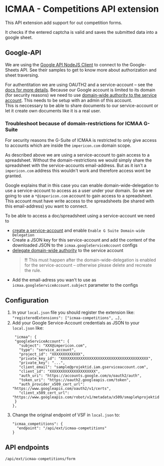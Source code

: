 # ICMAA - Competitions API extension

This API extension add support for out competition forms.

It checks if the entered captcha is valid and saves the submitted data into a google sheet.

## Google-API

We are using the [Google API NodeJS Client](https://github.com/googleapis/google-api-nodejs-client) to connect to the Google-Sheets API.
See their samples to get to know more about authorization and sheet traversing.

For authentitation we are using OAUTH2 and  a service-account – see the [docs for more details](https://cloud.google.com/iam/docs/service-accounts?hl=de). Because our Google account is limited to its domain (for security reasons) we need to use [domain-wide authority to the service account](https://developers.google.com/identity/protocols/OAuth2ServiceAccount#delegatingauthority). This needs to be setup with an admin of this account.  
This is neccessary to be able to share documents to our service-account or let it create own documents like it is a real user.

### Troubleshoot because of domain-restrictions for ICMAA G-Suite

For security reasons the G-Suite of ICMAA is restricted to only give access to accounts which are inside the `impericon.com` domain scope.

As described above we are using a service-account to gain access to a spreadsheet. Without the domain-restrictions we would simply share the spreadsheet with the service-accounts email-address. But as it isn't a `impericon.com` address this wouldn't work and therefore access wont be granted.

Google explains that in this case you can enable domain-wide-delegation to use a service-account to access as a user under your domain. So we are going to use a `*@impericon.com` account to gain access to a spreadsheet. This account must have write access to the spreadsheets (be shared with this email-address) you want to connect.

To be able to access a doc/spreadsheet using a service-account we need to
* [create a service-account](https://developers.google.com/identity/protocols/oauth2/service-account#creatinganaccount) and enable `Enable G Suite Domain-wide Delegation`
* Create a JSON key for this service-account and add the content of the downloaded JSON to the `icmaa.googleServiceAccount` configs
* [delegate domain-wide authority](https://developers.google.com/identity/protocols/oauth2/service-account#delegatingauthority)  to the service account
  > **!!** This must happen after the domain-wide-delegation is enabled for the service-account – otherwise please delete and recreate the rule.
* Add the email-adress you wan't to use as `icmaa.googleServiceAccount.subject` parameter to the configs

## Configuration

1. In your `local.json` file you should register the extension like:
   `"registeredExtensions": ["icmaa-competitions", …],`
2. Add your Google Service-Account credentials as JSON to your `local.json` like:
   ```
    "icmaa": {
    "googleServiceAccount": {
      "subject": "XXX@impericon.com",
      "type": "service_account",
      "project_id": "XXXXXXXXXXXXX",
      "private_key_id": "XXXXXXXXXXXXXXXXXXXXXXXXXXXXXXXXXXXXXXXX",
      "private_key": "...",
      "client_email": "sample@projektid.iam.gserviceaccount.com",
      "client_id": "XXXXXXXXXXXXXXXXXXXXX",
      "auth_uri": "https://accounts.google.com/o/oauth2/auth",
      "token_uri": "https://oauth2.googleapis.com/token",
      "auth_provider_x509_cert_url": "https://www.googleapis.com/oauth2/v1/certs",
      "client_x509_cert_url": "https://www.googleapis.com/robot/v1/metadata/x509/smaple%projektid.iam.gserviceaccount.com"
    }
   },
   ```
3. Change the original endpoint of VSF in `local.json` to:
   ```
   "icmaa_competitions": {
     "endpoint": "/api/ext/icmaa-competitions"
   }
   ```

## API endpoints
```
/api/ext/icmaa-competitions/form
```
